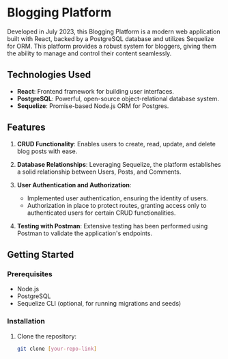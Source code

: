# Blogging Platform

Developed in July 2023, this Blogging Platform is a modern web application built with React, backed by a PostgreSQL database and utilizes Sequelize for ORM. This platform provides a robust system for bloggers, giving them the ability to manage and control their content seamlessly.

## Technologies Used

- **React**: Frontend framework for building user interfaces.
- **PostgreSQL**: Powerful, open-source object-relational database system.
- **Sequelize**: Promise-based Node.js ORM for Postgres.

## Features

1. **CRUD Functionality**: Enables users to create, read, update, and delete blog posts with ease.

2. **Database Relationships**: Leveraging Sequelize, the platform establishes a solid relationship between Users, Posts, and Comments.

3. **User Authentication and Authorization**:
   - Implemented user authentication, ensuring the identity of users.
   - Authorization in place to protect routes, granting access only to authenticated users for certain CRUD functionalities.

4. **Testing with Postman**: Extensive testing has been performed using Postman to validate the application's endpoints.

## Getting Started

### Prerequisites

- Node.js
- PostgreSQL
- Sequelize CLI (optional, for running migrations and seeds)

### Installation

1. Clone the repository:
   ```bash
   git clone [your-repo-link]
